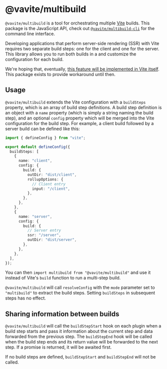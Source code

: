 # @vavite/multibuild

`@vavite/multibuild` is a tool for orchestrating multiple [Vite](https://vitejs.dev) builds. This package is the JavaScript API, check out [`@vavite/multibuild-cli`](../multibuild-cli) for the command line interface.

Developing applications that perform server-side rendering (SSR) with Vite requires two separate build steps: one for the client and one for the server. This library allows you to run both builds in a and customize the configuration for each build.

We're hoping that, eventually, [this feature will be implemented in Vite itself](https://github.com/vitejs/vite/issues/5936). This package exists to provide workaround until then.

## Usage

`@vavite/multibuild` extends the Vite configuration with a `buildSteps` property, which is an array of build step definitions. A build step definition is an object with a `name` property (which is simply a string naming the build step), and an optional `config` property which will be merged into the Vite configuration for the build step. For example, a client build followed by a server build can be defined like this:

```ts
import { defineConfig } from "vite";

export default defineConfig({
  buildSteps: [
    {
      name: "client",
      config: {
        build: {
          outDir: "dist/client",
          rollupOptions: {
            // Client entry
            input: "/client",
          },
        },
      },
    },
    {
      name: "server",
      config: {
        build: {
          // Server entry
          ssr: "/server",
          outDir: "dist/server",
        },
      },
    },
  ],
});
```

You can then `import multibuild from "@vavite/multibuild"` and use it instead of Vite's `build` function to run a multi-step build.

`@vavite/multibuild` will call `resolveConfig` with the `mode` parameter set to `"multibuild"` to extract the build steps. Setting `buildSteps` in subsequent steps has no effect.

## Sharing information between builds

`@vavite/multibuild` will call the `buildStepStart` hook on each plugin when a build step starts and pass it information about the current step and data forwarded from the previous step. The `buildStepEnd` hook will be called when the build step ends and its return value will be forwarded to the next step. If a promise is returned, it will be awaited first.

If no build steps are defined, `buildStepStart` and `buildStepEnd` will not be called.
